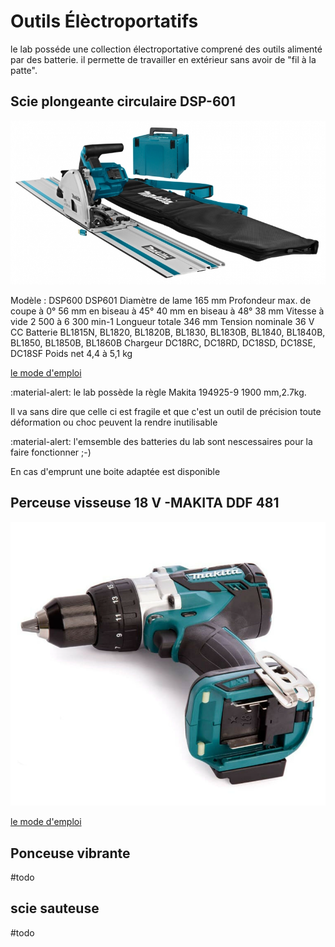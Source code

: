 # Outils Élèctroportatifs

le lab posséde une collection électroportative comprené des outils alimenté par des batterie.
il permette de travailler en extérieur sans avoir de "fil à la patte".

## Scie plongeante circulaire DSP-601

![Scie plongeante](assets/Makita_DSP601ZJU2_DSP601_ZJU2.jpg)

Modèle : DSP600 DSP601
Diamètre de lame 165 mm
Profondeur max. de coupe à 0° 56 mm
en biseau à 45° 40 mm
en biseau à 48° 38 mm
Vitesse à vide 2 500 à 6 300 min-1
Longueur totale 346 mm
Tension nominale 36 V CC
Batterie BL1815N, BL1820, BL1820B, BL1830, BL1830B, BL1840,
BL1840B, BL1850, BL1850B, BL1860B
Chargeur DC18RC, DC18RD, DC18SD, DC18SE, DC18SF
Poids net 4,4 à 5,1 kg

[le mode d'emploi](assets/Makita_scie_DSP601.pdf)

:material-alert: le lab possède la règle Makita 194925-9
1900 mm,2.7kg.

Il va sans dire que celle ci est fragile et que c'est un outil de précision toute déformation ou choc peuvent la rendre inutilisable 

:material-alert: l'emsemble des batteries du lab sont nescessaires pour la faire fonctionner ;-)

En cas d'emprunt une boite adaptée est disponible

## Perceuse visseuse 18 V -MAKITA DDF 481

![](assets/MAKITAperceuse.png)

[le mode d'emploi](assets/DDF481.pdf)


## Ponceuse vibrante

#todo
## scie sauteuse

#todo